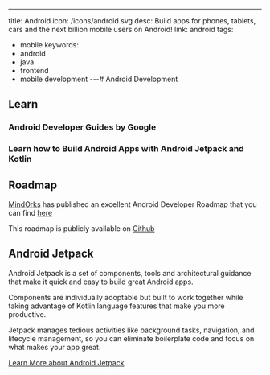 ---

title: Android icon: /icons/android.svg desc: Build apps for phones, tablets,
cars and the next billion mobile users on Android! link: android tags:

- mobile keywords:
- android
- java
- frontend
- mobile development ---# Android Development

## Learn

### Android Developer Guides by Google

<grid-1-x-2 link="https://developer.android.com/guide" button="Start Learning" img-Src="https://storage.googleapis.com/gweb-uniblog-publish-prod/images/Android_symbol_green_2.max-1500x1500.png" desc="Google offers documentation, codelabs, courses, and online traning to help you build on the Android platform!"></grid-1-x-2>

### Learn how to Build Android Apps with Android Jetpack and Kotlin

<VideoContainer vid-src="https://www.youtube.com/embed/0JUgBBynPdU"></VideoContainer>

## Roadmap

[MindOrks](https://mindorks.com/) has published an excellent Android Developer
Roadmap that you can find
[here](https://raw.githubusercontent.com/MindorksOpenSource/android-developer-roadmap/master/images/android_developer_roadmap.png)

This roadmap is publicly available on
[Github](https://github.com/MindorksOpenSource/android-developer-roadmap)

## Android Jetpack

Android Jetpack is a set of components, tools and architectural guidance that
make it quick and easy to build great Android apps.

Components are individually adoptable but built to work together while taking
advantage of Kotlin language features that make you more productive.

Jetpack manages tedious activities like background tasks, navigation, and
lifecycle management, so you can eliminate boilerplate code and focus on what
makes your app great.

<VideoContainer vid-src="https://www.youtube.com/embed/videoseries?list=PLWz5rJ2EKKc9mxIBd0DRw9gwXuQshgmn2"></VideoContainer>

[Learn More about Android Jetpack](https://developer.android.com/jetpack)
